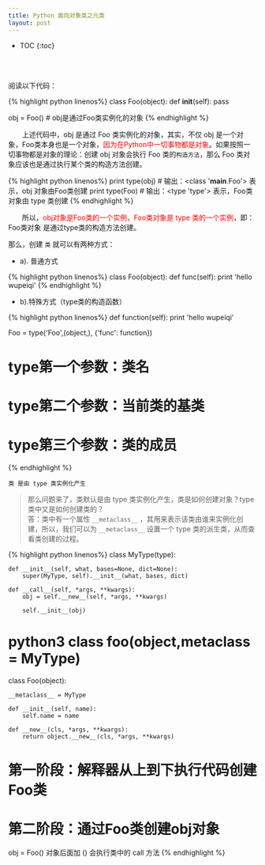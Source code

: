 ```yaml
---
title: Python 面向对象类之元类
layout: post
---
```


* TOC
{:toc}

<br><br>

阅读以下代码：

{% highlight python linenos%}
class Foo(object):
    def __init__(self):
        pass

obj = Foo()   # obj是通过Foo类实例化的对象
{% endhighlight %}

　　上述代码中，obj 是通过 Foo 类实例化的对象，其实，不仅 obj 是一个对象，Foo类本身也是一个对象，<span style="color:red">因为在Python中一切事物都是对象</span>。如果按照一切事物都是对象的理论：创建 obj 对象会执行 Foo 类的`构造方法`，那么 Foo 类对象应该也是通过执行某个类的构造方法创建。

{% highlight python linenos%}
print type(obj)  # 输出：<class '__main__.Foo'>     表示，obj 对象由Foo类创建
print type(Foo)  # 输出：<type 'type'>              表示，Foo类对象由 type 类创建
{% endhighlight %}

　　所以，<span style="color:red">obj对象是Foo类的一个实例，Foo类对象是 type 类的一个实例</span>，即：Foo类对象 是通过type类的构造方法创建。  

那么，创建 `类` 就可以有两种方式：

- a). 普通方式

{% highlight python linenos%}
class Foo(object):
    def func(self):
        print 'hello wupeiqi'
{% endhighlight %}

- b).特殊方式（type类的构造函数）

{% highlight python linenos%}
def function(self):
    print 'hello wupeiqi'
 
Foo = type('Foo',(object,), {'func': function})
# type第一个参数：类名
# type第二个参数：当前类的基类
# type第三个参数：类的成员
{% endhighlight %}

`类 是由 type 类实例化产生`  

>那么问题来了，类默认是由 type 类实例化产生，类是如何创建对象？type类中又是如何创建类的？  
>答：类中有一个属性 `__metaclass__` ，其用来表示该类由谁来实例化创建，所以，我们可以为 `__metaclass__` 设置一个 type 类的派生类，从而查看类创建的过程。  

{% highlight python linenos%}
class MyType(type):

    def __init__(self, what, bases=None, dict=None):
        super(MyType, self).__init__(what, bases, dict)

    def __call__(self, *args, **kwargs):
        obj = self.__new__(self, *args, **kwargs)

        self.__init__(obj)

# python3 class foo(object,metaclass = MyType)
class Foo(object):

    __metaclass__ = MyType

    def __init__(self, name):
        self.name = name

    def __new__(cls, *args, **kwargs):
        return object.__new__(cls, *args, **kwargs)

# 第一阶段：解释器从上到下执行代码创建Foo类
# 第二阶段：通过Foo类创建obj对象
obj = Foo()
对象后面加 () 会执行类中的 call 方法
{% endhighlight %}











